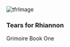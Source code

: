 
![tfrImage](https://github.com/user-attachments/assets/8fe20bcb-73dc-4e6c-81ce-e847d0166f3f)


### Tears for Rhiannon
Grimoire
Book One
###
